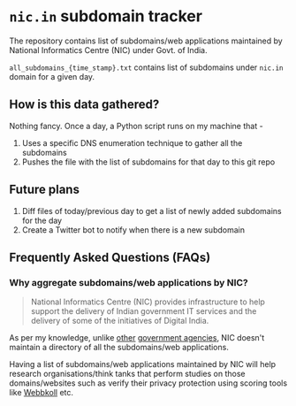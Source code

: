 # `nic.in` subdomain tracker

The repository contains list of subdomains/web applications maintained by National Informatics Centre (NIC) under Govt. of India. 

`all_subdomains_{time_stamp}.txt` contains list of subdomains under `nic.in` domain for a given day.

## How is this data gathered?

Nothing fancy. Once a day, a Python script runs on my machine that - 

1. Uses a specific DNS enumeration technique to gather all the subdomains
2. Pushes the file with the list of subdomains for that day to this git repo

## Future plans

1. Diff files of today/previous day to get a list of newly added subdomains for the day
2. Create a Twitter bot to notify when there is a new subdomain

## Frequently Asked Questions (FAQs)

### Why aggregate subdomains/web applications by NIC?

> National Informatics Centre (NIC) provides infrastructure to help support the delivery of Indian government IT services and the delivery of some of the initiatives of Digital India.

As per my knowledge, unlike [other](https://github.com/GSA/govt-urls) [government agencies](https://www.gov.uk/government/publications/list-of-gov-uk-domain-names), NIC doesn't maintain a directory of all the subdomains/web applications.

Having a list of subdomains/web applications maintained by NIC will help research organisations/think tanks that perform studies on those domains/websites such as verify their privacy protection using scoring tools like [Webbkoll](https://webbkoll.dataskydd.net) etc.

